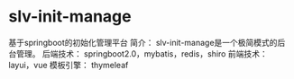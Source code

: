 # slv-init-manage
基于springboot的初始化管理平台
简介：
  slv-init-manage是一个极简模式的后台管理。
后端技术：
  springboot2.0，mybatis，redis，shiro
前端技术：
  layui，vue
模板引擎：
  thymeleaf
